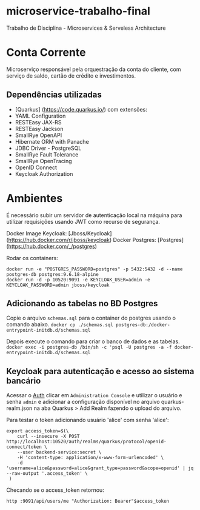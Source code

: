 # microservice-trabalho-final
Trabalho de Disciplina - Microservices &amp; Serveless Architecture

# Conta Corrente

Microserviço responsável pela orquestração da conta do cliente, com serviço de saldo, cartão de crédito e investimentos.

## Dependências utilizadas
- [Quarkus] (https://code.quarkus.io/) com extensões:
-    YAML Configuration
-    RESTEasy JAX-RS
-    RESTEasy Jackson
-    SmallRye OpenAPI
-    Hibernate ORM with Panache
-    JDBC Driver - PostgreSQL
-    SmallRye Fault Tolerance
-    SmallRye OpenTracing
-    OpenID Connect
-    Keycloak Authorization


# Ambientes

É necessário subir um servidor de autenticação local na máquina para utilizar requisições usando JWT como recurso de segurança.

Docker Image Keycloak: [Jboss/Keycloak] (https://hub.docker.com/r/jboss/keycloak)
Docker Postgres: [Postgres] (https://hub.docker.com/_/postgres)

Rodar os containers: 
```
docker run -e "POSTGRES_PASSWORD=postgres" -p 5432:5432 -d --name postgres-db postgres:9.6.18-alpine 
docker run -d -p 10520:9091 -e KEYCLOAK_USER=admin -e KEYCLOAK_PASSWORD=admin jboss/keycloak
```

## Adicionando as tabelas no BD Postgres

Copie o arquivo `schemas.sql` para o container do postgres usando o comando abaixo.
```docker cp ./schemas.sql postgres-db:/docker-entrypoint-initdb.d/schemas.sql```

Depois execute o comando para criar o banco de dados e as tabelas.
```docker exec -i postgres-db /bin/sh -c 'psql -U postgres -a -f docker-entrypoint-initdb.d/schemas.sql```


## Keycloak para autenticação e acesso ao sistema bancário


Acessar o [Auth](http://localhost:10520/auth/) clicar em `Administration Console` e utilizar o usuário e senha `admin` e adicionar a configuração disponível no arquivo quarkus-realm.json na aba Quarkus > Add Realm fazendo o upload do arquivo.

Para testar o token adicionando usuário 'alice' com senha 'alice':

```
export access_token=$(\
    curl --insecure -X POST http://localhost:10520/auth/realms/quarkus/protocol/openid-connect/token \
    --user backend-service:secret \
    -H 'content-type: application/x-www-form-urlencoded' \
    -d 'username=alice&password=alice&grant_type=password&scope=openid' | jq --raw-output '.access_token' \
 )
```

Checando se o access_token retornou:

```
http :9091/api/users/me "Authorization: Bearer"$access_token
```